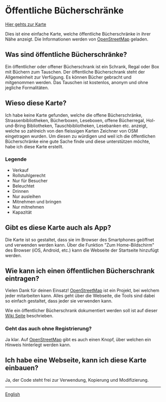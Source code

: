 # Öffentliche Bücherschränke

[Hier gehts zur Karte](https://public-bookcase.github.io/de/map.html)

Dies ist eine einfache Karte, welche öffentliche Bücherschränke in ihrer Nähe anzeigt. Die Informationen werden von [OpenStreetMap](https://www.openstreetmap.org) geladen.

## Was sind öffentliche Bücherschränke?

Ein öffentlicher oder offener Bücherschrank ist ein Schrank, Regal oder Box mit Büchern zum Tauschen. Der öffentliche Bücherschrank steht der Allgemeinheit zur Verfügung. Es können Bücher gebracht und mitgenommen werden. Das Tauschen ist kostenlos, anonym und ohne jegliche Formalitäten.

## Wieso diese Karte?

Ich habe keine Karte gefunden, welche die offene Bücherschränke, Strassenbibliotheken, Bücherboxen, Leseboxen, offene Bücherregal, Hol-und-Bring Bibliotheken, Tauschbibliotheken, Lesebanken etc. anzeigt, welche so zahlreich von den fleissigen Karten Zeichner von OSM eingetragen wurden. Um diesen zu würdigen und weil ich die öffentlichen Bücherschränke eine gute Sache finde und diese unterstützen möchte, habe ich diese Karte erstellt.

### Legende

- <i class="fa fa-money"></i> Verkauf
- <i class="fa fa-wheelchair"></i> Rollstuhlgerecht
- <i class="fa fa-ticket"></i> Nur für Besucher
- <i class="fa fa-lightbulb-o"></i> Beleuchtet
- <i class="fa fa-building-o"></i> Drinnen
- <i class="fa fa-repeat"></i> Nur ausleihen
- <i class="fa fa-exchange"></i> Mitnehmen und bringen
- <i class="fa fa-long-arrow-left"></i> Nur mitnehmen
- <i class="fa fa-book"></i> Kapazität

## Gibt es diese Karte auch als App?

Die Karte ist so gestaltet, dass sie im Browser des Smartphones geöffnet und verwenden werden kann. Über die Funktion "Zum Home-Bildschirm" des Browser (iOS, Android, etc.) kann die Webseite der Startseite hinzufügt werden.

## Wie kann ich einen öffentlichen Bücherschrank eintragen?

Vielen Dank für deinen Einsatz! [OpenStreetMap](https://www.openstreetmap.org) ist ein Projekt, bei welchem jeder mitarbeiten kann. Alles geht über die Webseite, die Tools sind dabei so einfach gestaltet, dass jeder sie verwenden kann.

Wie ein öffentlicher Bücherschrank dokumentiert werden soll ist auf dieser [Wiki Seite](https://wiki.openstreetmap.org/wiki/DE:Tag:amenity%3Dpublic_bookcase) beschrieben.

### Geht das auch ohne Registrierung?

Ja klar. Auf [OpenStreetMap](https://www.openstreetmap.org) gibt es auch einen Knopf, über welchen ein Hinweis hinterlegt werden kann.

## Ich habe eine Webseite, kann ich diese Karte einbauen?

Ja, der Code steht frei zur Verwendung, Kopierung und Modifizierung.

---

[English](/)
